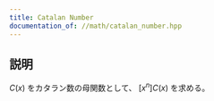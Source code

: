 ```yaml
---
title: Catalan Number
documentation_of: //math/catalan_number.hpp
---
```


## 説明

$C(x)$ をカタラン数の母関数として、 $[x^n] C(x)$ を求める。